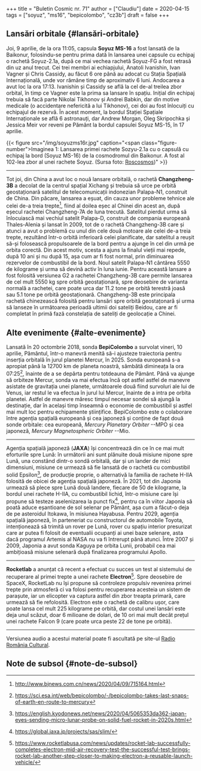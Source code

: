 +++
title = "Buletin Cosmic nr. 71"
author = ["Claudiu"]
date = 2020-04-15
tags = ["soyuz", "ms16", "bepicolombo", "cz3b"]
draft = false
+++

## Lansări orbitale {#lansări-orbitale}

Joi, 9 aprilie, de la ora 11:05, capsula **Soyuz MS-16** a fost lansată de la Baikonur, folosindu-se pentru prima dată în lansarea unei capsule cu echipaj o rachetă Soyuz-2.1a, după ce mai vechea rachetă Soyuz-FG a fost retrasă din uz anul trecut. Cei trei membri ai echiapjului, Anatoli Ivanishin, Ivan Vagner și Chris Cassidy, au făcut 6 ore până au adocat cu Stația Spațială Internațională, unde vor rămâne timp de aproximativ 6 luni. Andocarea a avut loc la ora 17:13. Ivanishin și Cassidy se află la cel de-al treilea zbor orbital, în timp ce Vagner este la prima sa lansare în spațiu. Inițial din echipaj trebuia să facă parte Nikolai Tikhonov și Andrei Babkin, dar din motive medicale (o accidentare nefericită a lui Tikhonov), cei doi au fost înlocuiți cu echipajul de rezervă. În acest moment, la bordul Stației Spațiale Internaționale se află 6 astronauți, dar Andrew Morgan, Oleg Skripochka și Jessica Meir vor reveni pe Pământ la bordul capsulei Soyuz MS-15, în 17 aprilie.

{{< figure src="/img/soyuzms16r.jpg" caption="<span class=\"figure-number\">Imaginea 1: </span>Lansarea primei rachete Sozyu-2.1a cu o capsulă cu echipaj la bord (Soyuz MS-16) de la cosmodromul din Baikonur. A fost al 102-lea zbor al unei rachete Soyuz. (Sursa foto: [Roscosmos](https://twitter.com/roscosmos/status/1248216758969937920))" >}}

---

Tot joi, din China a avut loc o nouă lansare orbitală, o rachetă **Changzheng-3B** a decolat de la centrul spațial Xichang și trebuia să urce pe orbită geostaționară satelitul de telecomunicații indonezian Palapa-N1, construit de China. Din păcare, lansarea a eșuat, din cauza unor probleme tehnice ale celei de-a treia trepte[^fn:1], fiind al doilea eșec al Chinei din acest an, după eșecul rachetei Changzheng-7A de luna trecută. Satelitul pierdut urma să înlocuiască mai vechiul satelit Palapa-D, construit de compania europeană Thales-Alenia și lansat în 2009, tot de o rachetă Changzheng-3B care și atunci a avut o problemă cu unul din cele două motoare ale celei de-a treia trepte, rezultând într-o orbită inferioară celei planificate, dar satelitul a reușit să-și folosească propulsoarele de la bord pentru a ajunge în cel din urmă pe orbita corectă. Din acest motiv, scesta a ajuns la finalul vieții mai repede, după 10 ani și nu după 15, așa cum ar fi fost normal, prin diminuarea rezervelor de combustibil de la bord. Noul satelit Palapa-N1 cântărea 5550 de kilograme și urma să devină activ în luna iunie. Pentru această lansare a fost folosită versiunea G2 a rachetei Changzheng-3B care permite lansarea de cel mult 5550 kg spre orbită geostaționară, spre deosebire de varianta normală a rachetei, care poate urca dar 11.2 tone pe orbită terestră joasă sau 5.1 tone pe orbită geostaționară. Changzheng-3B este principala rachetă chinezească folosită pentru lansări spre orbită geostațonară și urma să lanseze în următoarea perioadă ultimii doi sateliți Beidou, care ar fi completat în primă fază constelația de sateliți de geolocație a Chinei.


## Alte evenimente {#alte-evenimente}

Lansată în 20 octombrie 2018, sonda **BepiColombo** a survolat vineri, 10 aprilie, Pământul, într-o manevră menită să-i ajusteze traiectoria pentru inserția orbitală în jurul planetei Mercur, în 2025. Sonda europeană s-a apropiat până la 12700 km de planeta noastră, sâmbătă dimineața la ora 07:25[^fn:2], înainte de a se depărta pentru totdeauna de Pământ. Până va ajunge să orbiteze Mercur, sonda va mai efectua încă opt astfel astfel de manevre asistate de gravitația unei planete, următoarele două fiind survoluri ale lui de Venus, iar restul le va efectua în jurul lui Mercur, înainte de a intra pe orbita planetei. Astfel de manevre măresc timpul necesar sondei să ajungă la destinație, dar în același timp înseamnă o economie de combustibil și astfel mai mult loc pentru echipamente științifice. BepiColombo este o colaborare între agenția spațială europeană și cea japoneză și conține de fapt două sonde orbitale: cea europeană, _Mercury Planetary Orbiter_ --MPO și cea japoneză, _Mercury Magnetospheric Orbiter_ --Mio.

---

Agenția spațială japoneză (**JAXA**) își concentrează din ce în ce mai mult eforturile spre Lună: în următorii ani sunt plănuite două misiune nipone spre Lună, una constând dintr-o sondă orbitală, dar și un lander de mici dimensiuni, misiune ce urmează să fie lansată de o rachetă cu combustibil solid Epsilon[^fn:3], de producție proprie, o alternativă la familia de rachete H-IIA folosită de obicei de agenția spațială japoneză. În 2021, tot din Japonia urmează să plece spre Lună două landere, fiecare de 50 de kilograme, la bordul unei rachete H-IIA, cu combustibil lichid, într-o misiune care își propune să testeze aselenizarea la punct fix[^fn:4], pentru ca în viitor Japonia să poată aduce eșantioane de sol selenar pe Pământ, așa cum a făcut-o deja de pe asteroidul Itokawa, în misiunea Hayabusa. Pentru 2029, agenția spațială japoneză, în parteneriat cu constructorul de automobile Toyota, intenționează să trimită un rover pe Lună, rover cu spațiu interior presurizat care ar putea fi folosit de eventualii ocupanți ai unei baze selenare, asta dacă programul Artemis al NASA nu va fi întrerupt până atunci. Între 2007 și 2009, Japonia a avut sonda Kaguya pe orbita Lunii, probabil cea mai ambițioasă misiune selenară după finalizarea programului Apollo.

---

**Rocketlab** a anunțat că recent a efectuat cu succes un test al sistemului de recuperare al primei trepte a unei rachete **Electron**[^fn:5]. Spre deosebire de SpaceX, RocketLab nu își propune să controleze propulsiv revenirea primei trepte prin atmosferă ci va folosi pentru recuperarea acesteia un sistem de parașute, iar un elicopter va captura astfel din zbor treapta primară, care urmează să fie refolosită. Electron este o rachetă de calibru ușor, care poate lansa cel mult 225 kilograme pe orbită, dar costul unei lansări este deja unul scăzut, doar 6 milioane de dolari, de 10 ori mai mult decât prețul unei rachete Falcon 9 (care poate urca peste 22 de tone pe orbită).

---

Versiunea audio a acestui material poate fi ascultată pe site-ul [Radio România Cultural](https://radioromaniacultural.ro/buletin-cosmic-nr-71/).


## Note de subsol {#note-de-subsol}

[^fn:1]: <http://www.bjnews.com.cn/news/2020/04/09/715164.html>
[^fn:2]: <https://sci.esa.int/web/bepicolombo/-/bepicolombo-takes-last-snaps-of-earth-en-route-to-mercury>
[^fn:3]: <https://english.kyodonews.net/news/2020/04/5065353da362-japan-eyes-sending-micro-lunar-probe-on-solid-fuel-rocket-in-2020s.html>
[^fn:4]: <https://global.jaxa.jp/projects/sas/slim/>
[^fn:5]: <https://www.rocketlabusa.com/news/updates/rocket-lab-successfully-completes-electron-mid-air-recovery-test-the-successful-test-brings-rocket-lab-another-step-closer-to-making-electron-a-reusable-launch-vehicle/>